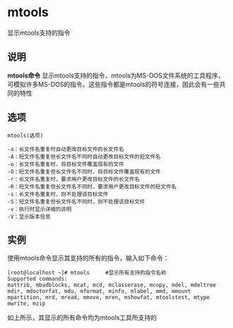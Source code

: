 mtools
===

显示mtools支持的指令

## 说明

**mtools命令** 显示mtools支持的指令，mtools为MS-DOS文件系统的工具程序，可模拟许多MS-DOS的指令。这些指令都是mtools的符号连接，因此会有一些共同的特性

## 选项

```
mtools(选项)
```

  

```
-a：长文件名重复时自动更改目标文件的长文件名
-A：短文件名重复但长文件名不同时自动更改目标文件的短文件名
-o：长文件名重复时，将目标文件覆盖现有的文件
-O：短文件名重复但长文件名不同时，将目标文件覆盖现有的文件
-r：长文件名重复时，要求用户更改目标文件的长文件名
-R：短文件名重复但长文件名不同时，要求用户更改目标文件的短文件名
-s：长文件名重复时，则不处理该目标文件
-S：短文件名重复但长文件名不同时，则不处理该目标文件
-v：执行时显示详细的说明
-V：显示版本信息
```

## 实例

使用mtools命令显示其支持的所有的指令，输入如下命令：

```
[root@localhost ~]# mtools     #显示所有支持的指令名称
Supported commands:
mattrib, mbadblocks, mcat, mcd, mclasserase, mcopy, mdel, mdeltree
mdir, mdoctorfat, mdu, mformat, minfo, mlabel, mmd, mmount
mpartition, mrd, mread, mmove, mren, mshowfat, mtoolstest, mtype
mwrite, mzip

```

如上所示，其显示的所有命令均为mtools工具所支持的



